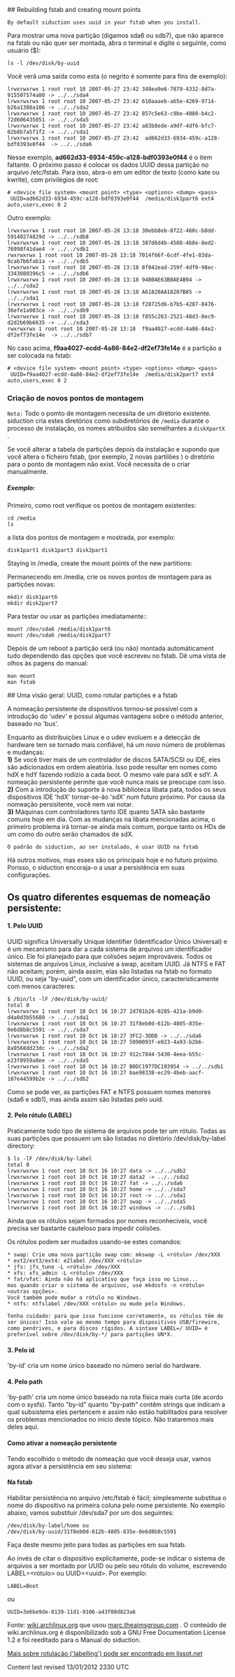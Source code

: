 <div id="main-page"></div>
<div class="divider" id="uuid"></div>
## Rebuilding fstab and creating mount points

`By default siduction uses uuid in your fstab when you install.`

Para mostrar uma nova partição (digamos sda6 ou sdb7), que não aparece na fstab ou não quer ser montada, abra o terminal e digite o seguinte, como usuário ($):

~~~  
ls -l /dev/disk/by-uuid  
~~~

Você verá uma saída como esta (o negrito é somente para fins de exemplo):

~~~  
lrwxrwxrwx 1 root root 10 2007-05-27 23:42 348ea9e6-7879-4332-8d7a-915507574a80 -> ../../sda4  
lrwxrwxrwx 1 root root 10 2007-05-27 23:42 610aaaeb-a65e-4269-9714-b26a1388a106 -> ../../sda2  
lrwxrwxrwx 1 root root 10 2007-05-27 23:42 857c5e63-c9be-4080-b4c2-72d606435051 -> ../../sda5  
lrwxrwxrwx 1 root root 10 2007-05-27 23:42 a83b8ede-a9df-4df6-bfc7-02b8b7a5f1f2 -> ../../sda1  
lrwxrwxrwx 1 root root 10 2007-05-27 23:42  ad662d33-6934-459c-a128-bdf0393e0f44  -> ../../sda6  
~~~

Nesse exemplo,  **ad662d33-6934-459c-a128-bdf0393e0f44**  é o item faltante. O próximo passo é colocar os dados UUID dessa partição no arquivo /etc/fstab. Para isso, abra-o em um editor de texto (como kate ou kwrite), com privilégios de root:

~~~  
# <device file system> <mount point> <type> <options> <dump> <pass>    
 UUID=ad662d33-6934-459c-a128-bdf0393e0f44  /media/disk1part6 ext4 auto,users,exec 0 2    
~~~
  
Outro exemplo:

~~~  
lrwxrwxrwx 1 root root 10 2007-05-28 13:18 30ebb8eb-8f22-460c-b8dd-59140274829d -> ../../sdb8  
lrwxrwxrwx 1 root root 10 2007-05-28 13:18 387d6d4b-4508-4b8e-8ed2-76998f41dae4 -> ../../sdb1  
rwxrwxrwx 1 root root 10 2007-05-28 13:18 7014f66f-6cdf-4fe1-83da-9cab7b6fab1a -> ../../sdb5  
lrwxrwxrwx 1 root root 10 2007-05-28 13:18 8f042ead-259f-4df0-98ec-3343080396c5 -> ../../sdb6  
lrwxrwxrwx 1 root root 10 2007-05-28 13:18 94B0AE63B0AE4B94 -> ../../sda2  
lrwxrwxrwx 1 root root 10 2007-05-28 13:18 A61820AA18207B85 -> ../../sda1  
lrwxrwxrwx 1 root root 10 2007-05-28 13:18 f28725d6-b7b5-4207-8476-36efe1a903ce -> ../../sdb9  
lrwxrwxrwx 1 root root 10 2007-05-28 13:18 f855c263-2521-48d3-8ec9-d2d2b69b6635 -> ../../sda3  
rwxrwxrwx 1 root root 10 2007-05-28 13:18  f9aa4027-ecdd-4a86-84e2-df2ef73fe14e  -> ../../sdb7  
~~~

No caso acima,  **f9aa4027-ecdd-4a86-84e2-df2ef73fe14e**  é a partição a ser colocada na fstab:

~~~  
# <device file system> <mount point> <type> <options> <dump> <pass>    
 UUID=f9aa4027-ecdd-4a86-84e2-df2ef73fe14e  /media/disk2part7 ext4 auto,users,exec 0 2    
~~~
  
### Criação de novos pontos de montagem
  
 `Nota:`  Todo o pomto de montagem necessita de um dirétorio existente. siduction cria estes diretórios como subdiretórios de `/media`  durante o processo de instalação, os nomes atribuidos são semelhantes a `diskXpartX` .

Se você alterar a tabela de partiçôes depois da instalação e supondo que você altera o ficheiro fstab, (por exemplo, 2 novas partilões ) o diretório para o ponto de montagem não exist. Você necessita de o criar manualmente.

##### Exemplo:

Primeiro, como root verifique os pontos de montagem existentes:

~~~  
cd /media  
ls  
~~~

a lista dos pontos de montagem e mostrada, por exemplo:

~~~  
disk1part1 disk1part3 disk2part1  
~~~

Staying in /media, create the mount points of the new partitions:

Permanecendo em /media, crie os novos pontos de montagem para as partições novas:

~~~  
mkdir disk1part6  
mkdir disk2part7  
~~~

Para testar ou usar as partições imediatamente::

~~~  
mount /dev/sda6 /media/disk1part6  
mount /dev/sda6 /media/disk2part7  
~~~

Depois de um reboot a partição será (ou não) montada automáticament tudo dependendo das opções que você escreveu no fstab. Dê uma vista de olhos às pagens do manual:

~~~  
man mount  
man fstab  
~~~

<div class="divider" id="uuid-fstab"></div>
## Uma visão geral: UUID, como rotular partições e a fstab

A nomeação persistente de dispositivos tornou-se possível com a introdução do 'udev' e possui algumas vantagens sobre o método anterior, baseado no 'bus'.

Enquanto as distribuições Linux e o udev evoluem e a detecção de hardware tem se tornado mais confiável, há um novo número de problemas e mudanças:  
 **1)**  Se você tiver mais de um controlador de discos SATA/SCSI ou IDE, eles são adicionados em ordem aleatória. Isso pode resultar em nomes como hdX e hdY fazendo rodízio a cada boot. O mesmo vale para sdX e sdY. A nomeação persistente permite que você nunca mais se preocupe com isso.  
 **2)**  Com a introdução do suporte à nova biblioteca libata pata, todos os seus dispositivos IDE 'hdX' tornar-se-ão 'sdX' num futuro próximo. Por causa da nomeação persisitente, você nem vai notar.  
 **3)**  Máquinas com controladores tanto IDE quanto SATA são bastante comuns hoje em dia. Com as mudanças na libata mencionadas acima, o primeiro problema irá tornar-se ainda mais comum, porque tanto os HDs de um como do outro serão chamados de sdX.

`O padrão do siduction, ao ser instalado, é usar UUID na fstab`

Há outros motivos, mas esses são os principais hoje e no futuro próximo. Porisso, o siduction encoraja-o a usar a persistência em suas configurações.

## Os quatro diferentes esquemas de nomeação persistente:

#### 1. Pelo UUID

UUID significa Universally Unique Identifier (Identificador Único Universal) e é um mecanismo para dar a cada sistema de arquivos um identificador único. Ele foi planejado para que colisões sejam improváveis. Todos os sistemas de arquivos Linux, inclusive a swap, aceitam UUID. Já NTFS e FAT não aceitam; porém, ainda assim, elas são listadas na fstab no formato UUID, ou seja "by-uuid", com um identificador único, caracteristicamente com menos caracteres:

~~~  
$ /bin/ls -lF /dev/disk/by-uuid/  
total 0  
lrwxrwxrwx 1 root root 10 Oct 16 10:27 2d781b26-0285-421a-b9d0-d4a0d3b55680 -> ../../sda1  
lrwxrwxrwx 1 root root 10 Oct 16 10:27 31f8eb0d-612b-4805-835e-0e6d8b8c5591 -> ../../sda7  
lrwxrwxrwx 1 root root 10 Oct 16 10:27 3FC2-3DDB -> ../../sda6  
lrwxrwxrwx 1 root root 10 Oct 16 10:27 5090093f-e023-4a93-b2b6-8a9568dd23dc -> ../../sda2  
lrwxrwxrwx 1 root root 10 Oct 16 10:27 912c7844-5430-4eea-b55c-e23f8959a8ee -> ../../sda5  
lrwxrwxrwx 1 root root 10 Oct 16 10:27 B0DC1977DC193954 -> ../../sdb1  
lrwxrwxrwx 1 root root 10 Oct 16 10:27 bae98338-ec29-4beb-aacf-107e44599b2e -> ../../sdb2  
~~~

Como se pode ver, as partições FAT e NTFS possuem nomes menores (sda6 e sdb1), mas ainda assim são listadas pelo uuid.

#### 2. Pelo rótulo (LABEL)

Praticamente todo tipo de sistema de arquivos pode ter um rótulo. Todas as suas partições que possuem um são listadas no diretório /dev/disk/by-label directory:

~~~  
$ ls -lF /dev/disk/by-label  
total 0  
lrwxrwxrwx 1 root root 10 Oct 16 10:27 data -> ../../sdb2  
lrwxrwxrwx 1 root root 10 Oct 16 10:27 data2 -> ../../sda2  
lrwxrwxrwx 1 root root 10 Oct 16 10:27 fat -> ../../sda6  
lrwxrwxrwx 1 root root 10 Oct 16 10:27 home -> ../../sda7  
lrwxrwxrwx 1 root root 10 Oct 16 10:27 root -> ../../sda1  
lrwxrwxrwx 1 root root 10 Oct 16 10:27 swap -> ../../sda5  
lrwxrwxrwx 1 root root 10 Oct 16 10:27 windows -> ../../sdb1  
~~~

Ainda que os rótulos sejam formados por nomes reconhecíveis, você precisa ser bastante cauteloso para impedir colisões.

Os rótulos podem ser mudados usando-se estes comandos:

~~~  
* swap: Crie uma nova partição swap com: mkswap -L <rótulo> /dev/XXX  
* ext2/ext3/ext4: e2label /dev/XXX <rótulo>  
* jfs: jfs_tune -L <rótulo> /dev/XXX  
* xfs: xfs_admin -L <rótulo> /dev/XXX  
* fat/vfat: Ainda não há aplicativo que faça isso no Linux...  
mas quando criar o sistema de arquivos, use mkdosfs -n <rótulo> <outras opções>.  
Você também pode mudar o rótulo no Windows.  
* ntfs: ntfslabel /dev/XXX <rótulo> ou mude pelo Windows.  
~~~

`Tenha cuidado: para que isso funcione corretamente, os rótulos têm de ser únicos! Isso vale ao mesmo tempo para dispositivos USB/firewire, como pendrives, e para discos rígidos. A sintaxe LABEL=/ UUID= é preferível sobre /dev/disk/by-*/ para partições UN*X.`

#### 3. Pelo id 

'by-id' cria um nome único baseado no número serial do hardware.

#### 4. Pelo path

'by-path' cria um nome único baseado na rota física mais curta (de acordo com o sysfs). Tanto "by-id" quanto "by-path" contêm strings que indicam a qual subsistema eles pertencem e assim não estão habilitados para resolver os problemas mencionados no início deste tópico. Não trataremos mais deles aqui.

#### Como ativar a nomeação persistente

Tendo escolhido o método de nomeação que você deseja usar, vamos agora ativar a persistência em seu sistema:

#### Na fstab

Habilitar persistência no arquivo /etc/fstab é fácil; simplesmente substitua o nome do dispositivo na primeira coluna pelo nome persistente. No exemplo abaixo, vamos substituir /dev/sda7 por um dos seguintes:

~~~  
/dev/disk/by-label/home ou  
/dev/disk/by-uuid/31f8eb0d-612b-4805-835e-0e6d8b8c5591  
~~~

Faça deste mesmo jeito para todas as partições em sua fstab.

Ao invés de citar o dispositivo explicitamente, pode-se indicar o sistema de arquivos a ser montado por UUID ou pelo seu rótulo do volume, escrevendo LABEL=&lt;rótulo&gt; ou UUID=&lt;uuid&gt;. Por exemplo:

~~~  
LABEL=Boot  
~~~

ou

~~~  
UUID=3e6be9de-8139-11d1-9106-a43f08d823a6  
~~~

Fonte:  [wiki.archlinux.org](http://wiki.archlinux.org/index.php/Persistent_block_device_naming)  que usou  [marc.theaimsgroup.com](http://marc.theaimsgroup.com/?l=linux-hotplug-devel&amp;m=114795097514527&amp;w=2) . O conteúdo de wiki.archlinux.org é disponibilizado sob a GNU Free Documentation License 1.2 e foi reeditado para o Manual do siduction.

 [Mais sobre rotulação ('labelling') pode ser encontrado em lissot.net](http://www.lissot.net/partition/ext2fs/labels.html)  

<div id="rev">Content last revised 13/01/2012 2330 UTC</div>
